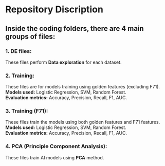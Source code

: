 # Repository Discription

## Inside the coding folders, there are 4 main groups of files:

### 1. **DE files:**
These files perform **Data exploration** for each dataset.

### 2. **Training:**
These files are for models training using golden features (excluding F71).<br>
**Models used:** Logistic Regression, SVM, Random Forest.<br>
**Evaluation metrics:** Accuracy, Precision, Recall, F1, AUC.

### 3. **Training (F71):**
These files train the models using both golden features and F71 features.<br>
**Models used:** Logistic Regression, SVM, Random Forest.<br>
**Evaluation metrics:** Accuracy, Precision, Recall, F1, AUC.

### 4. **PCA (Principle Component Analysis):**
These files train AI models using **PCA** method.